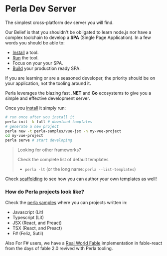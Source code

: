 [esbuild]: https://esbuild.github.io/
[skypack]: https://www.skypack.dev/
[jspm]: https://jspm.org/docs/cdn
[unpkg]: https://unpkg.com/
[install]: /#/content/install
[run]: /#/docs/features/development
[build]: /#/docs/features/cli
[jsx]: /#/docs/build/jsx-tsx
[tsx]: /#/docs/build/jsx-tsx
[import maps]: /#/content/import-maps
[perla samples]: https://github.com/AngelMunoz/perla-samples
[real world fable]: https://github.com/AngelMunoz/real-world-fable
[scaffolding]: /#/docs/build/scaffolding

# Perla Dev Server

The simplest cross-platform dev server you will find.

Our Belief is that you shouldn't be obligated to learn node.js nor have a complex toolchain to develop a **SPA** (Single Page Application). In a few words you should be able to:

- [Install] a tool.
- [Run] the tool.
- Focus on your your SPA.
- [Build] your production ready SPA.

If you are learning or are a seasoned developer, the priority should be on your application, not the tooling around it.

Perla leverages the blazing fast **.NET** and **Go** ecosystems to give you a simple and effective development server.

Once you [install] it simply run:

```sh
# run once after you install it
perla init -k full # download templates
# generate a new project
perla new -t perla-samples/vue-jsx -n my-vue-project
cd my-vue-project
perla serve # start developing
```

> Looking for other frameworks?
>
> Check the complete list of default templates
>
> - `perla -lt` (or the long name: `perla --list-templates`)

Check [scaffolding] to see how you can author your own templates as well!

### How do Perla projects look like?

Check the [perla samples] where you can projects written in:

- Javascript (Lit)
- Typescript (Lit)
- JSX (React, and Preact)
- TSX (React, and Preact)
- F# (Feliz, Sutil)

Also For F# users, we have a [Real World Fable] implementation in fable-react from the days of fable 2.0 revived with Perla tooling.
